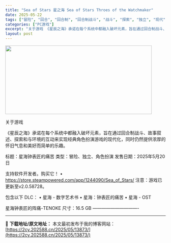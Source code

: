 ```yaml
---
title: "Sea of Stars 星之海 Sea of Stars Throes of the Watchmaker"
date: 2025-05-22
tags: ["冒险", "回合", "回合制", "回合制战斗", "战斗", "探索", "独立", "现代", "破坏", "经典"]
categories: ["PC游戏"]
excerpt: "关于游戏 《星辰之海》承诺在每个系统中都融入破坏元素，旨在通过回合制战斗、故事叙述、探索和与环境的互动来实现经典角色扮演游戏的现代化，同时仍然提供浓厚的怀旧气息和美好而简单的乐趣。 标题：星海钟表匠的痛苦 类型：冒险、独立、角色扮演 发售日期：2025年5月20日 支持软件开发者。购买它！ • ht&hellip;"
layout: post
---
```


<img src="https://2cy.202588.cn/wp-content/uploads/2025/05/2025052206453985.webp" alt="" width="460" height="215" class="aligncenter size-full wp-image-13842" />

关于游戏

《星辰之海》承诺在每个系统中都融入破坏元素，旨在通过回合制战斗、故事叙述、探索和与环境的互动来实现经典角色扮演游戏的现代化，同时仍然提供浓厚的怀旧气息和美好而简单的乐趣。

标题：星海钟表匠的痛苦
类型：冒险、独立、角色扮演
发售日期：2025年5月20日

支持软件开发者。购买它！
• https://store.steampowered.com/app/1244090/Sea_of_Stars/
注意：游戏已更新至v2.0.58728。

包含以下 DLC：
• 星海 - 数字艺术书
• 星海：钟表匠的痛苦
• 星海 - OST

星海钟表匠的阵痛-TENOKE
尺寸：16.5 GB
——————————- 

---
📖 **下载地址/原文地址：** 本文最初发布于我的博客网站：[https://2cy.202588.cn/2025/05/13873/](https://2cy.202588.cn/2025/05/13873/)
